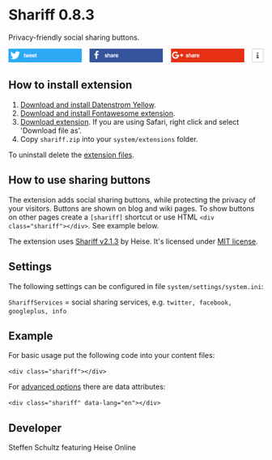 Shariff 0.8.3
=======================
Privacy-friendly social sharing buttons.

![Screenshot](shariff-screenshot.png?raw=true)

## How to install extension

1. [Download and install Datenstrom Yellow](https://github.com/datenstrom/yellow/).
2. [Download and install Fontawesome extension](https://github.com/datenstrom/yellow-extensions/tree/master/features/fontawesome).   
3. [Download extension](https://github.com/schulle4u/yellow-extensions-schulle4u/raw/master/zip/shariff.zip). If you are using Safari, right click and select 'Download file as'.
4. Copy `shariff.zip` into your `system/extensions` folder.

To uninstall delete the [extension files](extension.ini).

## How to use sharing buttons

The extension adds social sharing buttons, while protecting the privacy of your visitors. Buttons are shown on blog and wiki pages. To show buttons on other pages create a `[shariff]` shortcut or use HTML `<div class="shariff"></div>`. See example below.

The extension uses [Shariff v2.1.3](https://github.com/heiseonline/shariff) by Heise. It's licensed under [MIT license](https://opensource.org/licenses/MIT).

## Settings

The following settings can be configured in file `system/settings/system.ini`:

`ShariffServices` = social sharing services,  e.g. `twitter, facebook, googleplus, info`  

## Example

For basic usage put the following code into your content files: 

`<div class="shariff"></div>`

For [advanced options](https://github.com/heiseonline/shariff#options-data-attributes) there are data attributes: 

`<div class="shariff" data-lang="en"></div>`

## Developer

Steffen Schultz featuring Heise Online
